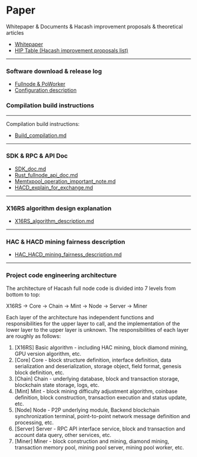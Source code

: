 # Paper
Whitepaper & Documents & Hacash improvement proposals & theoretical articles


- [Whitepaper](https://github.com/hacash/doc/blob/main/whitepaper.pdf)
- [HIP Table (Hacash improvement proposals list)](https://github.com/hacash/doc/blob/main/HIP/HIP-table.md)

---

### Software download & release log

- [Fullnode & PoWorker](https://github.com/hacash/rust/releases)
- [Configuration description](https://github.com/hacash/doc/blob/main/build/config_description.md)

### Compilation build instructions 

---

Compilation build instructions: 

- [Build_compilation.md](https://github.com/hacash/doc/blob/main/build/build_compilation.md)

---

### SDK & RPC & API Doc 

- [SDK_doc.md](https://github.com/hacash/doc/tree/main/server/sdk_doc.md) 
- [Rust_fullnode_api_doc.md](https://github.com/hacash/doc/blob/main/server/fullnode_api_doc.md) 
- [Memtxpool_operation_important_note.md](https://github.com/hacash/doc/blob/main/server/memtxpool_operation_important_note.md) 
- [HACD_explain_for_exchange.md](https://github.com/hacash/doc/blob/main/server/hacd_explain_for_exchange.md) 

---

### X16RS algorithm design explanation

- [X16RS_algorithm_description.md](https://github.com/hacash/doc/blob/main/tech/x16rs_algorithm_description.md)

---

### HAC & HACD mining fairness description

- [HAC_HACD_mining_fairness_description.md](https://github.com/hacash/doc/blob/main/tech/HAC_HACD_mining_fairness_description.md)

---

### Project code engineering architecture

The architecture of Hacash full node code is divided into 7 levels from bottom to top:

X16RS -> Core -> Chain -> Mint -> Node -> Server -> Miner

Each layer of the architecture has independent functions and responsibilities for the upper layer to call, and the implementation of the lower layer to the upper layer is unknown. The responsibilities of each layer are roughly as follows:

1. [X16RS] Basic algorithm - including HAC mining, block diamond mining, GPU version algorithm, etc.
2. [Core] Core - block structure definition, interface definition, data serialization and deserialization, storage object, field format, genesis block definition, etc.
3. [Chain] Chain - underlying database, block and transaction storage, blockchain state storage, logs, etc.
4. [Mint] Mint - block mining difficulty adjustment algorithm, coinbase definition, block construction, transaction execution and status update, etc.
5. [Node] Node - P2P underlying module, Backend blockchain synchronization terminal, point-to-point network message definition and processing, etc.
6. [Server] Server - RPC API interface service, block and transaction and account data query, other services, etc.
7. [Miner] Miner - block construction and mining, diamond mining, transaction memory pool, mining pool server, mining pool worker, etc.

